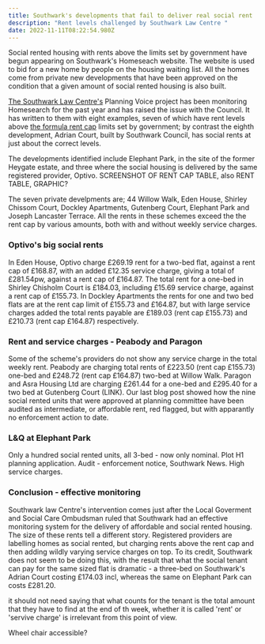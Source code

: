 ```yaml
---
title: Southwark's developments that fail to deliver real social rent
description: "Rent levels challenged by Southwark Law Centre "
date: 2022-11-11T08:22:54.980Z
---
```

Social rented housing with rents above the limits set by government have begun appearing on Southwark's Homeseach website.  The website is used to bid for a new home by people on the housing waiting list.  All the homes come from private new developments that have been approved on the condition that a given amount of social rented housing is also built.  

[The Southwark Law Centre's](https://www.southwarklawcentre.org.uk/) Planning Voice project has been monitoring Homesearch for the past year and has raised the issue with the Council.  It has written to them with eight examples, seven of which have rent levels above [the formula rent cap](https://www.gov.uk/government/publications/rent-standard/limit-on-annual-rent-increases-2022-23-from-april-2022) limits set by government; by contrast the eighth development, Adrian Court, built by Southwark Council, has social rents at just about the correct levels.

The developments identified include Elephant Park, in the site of the former Heygate estate, and three where the social housing is delivered by the same registered provider, Optivo.  SCREENSHOT OF RENT CAP TABLE, also RENT TABLE, GRAPHIC?

The seven private develpments are; 44 Willow Walk, Eden House, Shirley Chissom Court, Dockley Apartments, Gutenberg Court, Elephant Park and Joseph Lancaster Terrace.  All the rents in these schemes exceed the the rent cap by various amounts, both with and without weekly service charges. 

### Optivo's big social rents

In Eden House, Optivo charge £269.19 rent for a two-bed flat, against a rent cap of £168.87, with an added £12.35 service charge, giving a total of £281.54pw, against a rent cap of £164.87.  The total rent for a one-bed in Shirley Chisholm Court is £184.03, including £15.69 service charge, against a rent cap of £155.73.  In Dockley Apartments the rents for one and two bed flats are at the rent cap limit of £155.73 and £164.87, but with large service charges added the total rents payable are £189.03 (rent cap £155.73) and £210.73 (rent cap £164.87) respectively.

### Rent and service charges - Peabody and Paragon

Some of the scheme's providers do not show any service charge in the total weekly rent.  Peabody are charging total rents of £223.50 (rent cap £155.73) one-bed and £248.72 (rent cap £164.87) two-bed at Willow Walk.  Paragon and Asra Housing Ltd are charging £261.44 for a one-bed and £295.40 for a two bed at Gutenberg Court (LINK). Our last blog post showed how the nine social rented units that were approved at planning committee have been audited as intermediate, or affordable rent, red flagged, but with apparantly no enforcement action to date.

### L&Q at Elephant Park

Only a hundred social rented units, all 3-bed - now only nominal. Plot H1 planning application. Audit - enforcement notice, Southwark News. High service charges. 

### Conclusion - effective monitoring

Southwark law Centre's intervention comes just after the Local Goverment and Social Care Ombudsman ruled that Southwark had an effective monitoring system for the delivery of affordable and social rented housing.  The size of these rents tell a different story.  Registered providers are labelling homes as social rented, but charging rents above the rent cap and then adding wildly varying service charges on top.  To its credit, Southwark does not seem to be doing this, with the result that what the social tenant can pay for the same sized flat is dramatic - a three-bed  on Southwark's Adrian Court costing £174.03 incl, whereas the same on Elephant Park can costs £281.20. 

it should not need saying that what counts for the tenant is the total amount that they have to find at the end of th week, whether it is called 'rent' or 'servive charge' is irrelevant from this point of view.

Wheel chair accessible?